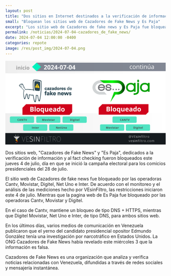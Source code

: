 ```yaml
---
layout: post
title: "Dos sitios en Internet destinados a la verificación de información fueron bloqueados en Venezuela este #4Jul"
small: "Bloquean los sitios web de Cazadores de Fake News y Es Paja"
excerpt: "Los sitio web de Cazadores de fake news y Es Paja fue bloqueado por empresas proveedoras de internet. De acuerdo con el monitoreo y el análisis de las mediciones hecho por VEsinFiltro, las restricciones iniciaron este 4 de julio."
permalink: /noticias/2024-07-04-cazadores_de_fake_news/
date: 2024-07-04 12:00:00 -0400
categories: repote
image: /res/post_img/2024-07-04.png
---
```

![](/res/post_img/2024-07-04.png)

Dos sitios web, "Cazadores de Fake News" y "Es Paja", dedicados a la verificación de información y al fact checking fueron bloqueados este jueves 4 de julio, día en que se inició la campaña electoral para los comicios presidenciales del 28 de julio.

El sitio web de Cazadores de fake news fue bloqueado por las operadoras Cantv, Movistar, Digitel, Net Uno e Inter. De acuerdo con el monitoreo y el análisis de las mediciones hecho por VEsinFiltro, las restricciones iniciaron este 4 de julio. Mientras que la pagina web de Es Paja fue bloqueado por las operadoras Cantv, Movistar y Digitel.

En el caso de Cantv, mantiene un bloqueo de tipo DNS + HTTPS, mientras que Digitel Movistar, Net Uno e Inter, de tipo DNS, para ambos sitios web.

En los últimos días, varios medios de comunicación en Venezuela publicaron que el yerno del candidato presidencial opositor Edmundo González tenía una investigación por narcotráfico en Estados Unidos. La ONG Cazadores de Fake News había revelado este miércoles 3 que la información es falsa.

Cazadores de Fake News es una organización que analiza y verifica noticias relacionadas con Venezuela, difundidas a través de redes sociales y mensajería instantánea.
